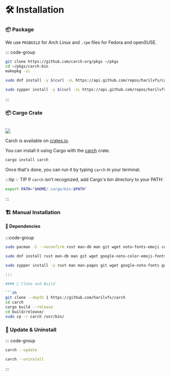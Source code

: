 # 🛠️ Installation

### 📦 Package

We use `PKGBUILD` for Arch Linux and `.rpm` files for Fedora and openSUSE.

::: code-group

```sh [<i class="devicon-archlinux-plain"></i> Arch ]
git clone https://github.com/carch-org/pkgs ~/pkgs
cd ~/pkgs/carch-bin
makepkg -si
```

```sh [<i class="devicon-fedora-plain"></i> Fedora ]
sudo dnf install -y $(curl -sL https://api.github.com/repos/harilvfs/carch/releases/latest | grep browser_download_url | grep '\.rpm"' | cut -d '"' -f 4 | tee /tmp/carch.rpm)
```

```sh [<i class="devicon-opensuse-plain"></i>  openSUSE ]
sudo zypper install -y $(curl -sL https://api.github.com/repos/harilvfs/carch/releases/latest | grep browser_download_url | grep '\.rpm"' | cut -d '"' -f 4 | tee /tmp/carch.rpm)
```
::: 

### 📦 Cargo Crate

<br>

<img src="https://img.shields.io/crates/v/carch?style=for-the-badge&logo=rust&color=f5a97f&logoColor=fe640b&labelColor=171b22" >

Carch is available on [crates.io](https://crates.io/).

You can install it using Cargo with the [carch](https://crates.io/crates/carch) crate.


```sh
cargo install carch
```

Once that's done, you can run it by typing `carch` in your terminal.

:::tip :bulb: TIP
If `carch` isn’t recognized, add Cargo's bin directory to your PATH:

```sh
export PATH="$HOME/.cargo/bin:$PATH"
```

:::

### 🏗️ Manual Installation

#### 📜 Dependencies

:::code-group

```sh [<i class="devicon-archlinux-plain"></i> Arch]
sudo pacman -S --noconfirm rust man-db man git wget noto-fonts-emoji curl bash-completion ttf-nerd-fonts-symbols ttf-jetbrains-mono-nerd cargo fzf glibc gcc
```

```sh [<i class="devicon-fedora-plain"></i> Fedora]
sudo dnf install rust man-db man git wget google-noto-color-emoji-fonts google-noto-emoji-fonts jetbrains-mono-fonts-all bash-completion-devel curl cargo fzf glibc gcc -y
```

```sh [<i class="devicon-opensuse-plain"></i>  openSUSE ]
sudo zypper install -y rust man man-pages git wget google-noto-fonts google-noto-coloremoji-fonts jetbrains-mono-fonts  symbols-only-nerd-fonts bash-completion curl fzf glibc gcc  

:::

#### 🔧 Clone and Build

```sh
git clone --depth 1 https://github.com/harilvfs/carch
cd carch
cargo build --release
cd build/release/
sudo cp -r carch /usr/bin/
```

### 🔄 Update & Uninstall

::: code-group

```sh [ Update ]
carch --update
```

```sh [ Uninstall ]
carch --uninstall
```

:::
